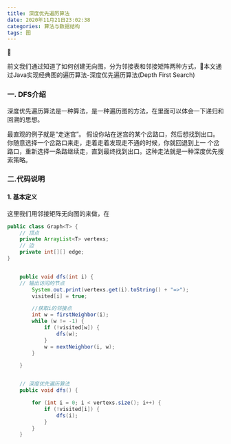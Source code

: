 ```yaml
---
title: 深度优先遍历算法
date: 2020年11月21日23:02:38
categories: 算法与数据结构
tags: 图
---
```



前文我们通过知道了如何创建无向图，分为邻接表和邻接矩阵两种方式，本文通过Java实现经典图的遍历算法-深度优先遍历算法(Depth First Search)

### 一. DFS介绍

深度优先遍历算法是一种算法，是一种遍历图的方法，在里面可以体会一下递归和回溯的思想。

最直观的例⼦就是“⾛迷宫”。 假设你站在迷宫的某个岔路⼝，然后想找到出⼝。你随意选择⼀个岔路⼝来⾛，⾛着⾛着发现⾛不通的时候，你就回退到上⼀ 个岔路⼝，重新选择⼀条路继续⾛，直到最终找到出⼝。这种⾛法就是⼀种深度优先搜索策略。

### 二.代码说明

#### 1. 基本定义

这里我们用邻接矩阵无向图的来做，在

```java
public class Graph<T> {
    // 顶点
    private ArrayList<T> vertexs;
    // 边
    private int[][] edge;
}
```

```java

    public void dfs(int i) {
	// 输出访问的节点
        System.out.print(vertexs.get(i).toString() + "=>");
        visited[i] = true;

        //获取i的邻接点
        int w = firstNeighbor(i);
        while (w != -1) {
            if (!visited[w]) {
                dfs(w);
            }
            w = nextNeighbor(i, w);
        }

    }


    // 深度优先遍历算法
    public void dfs() {

        for (int i = 0; i < vertexs.size(); i++) {
            if (!visited[i]) {
                dfs(i);
            }
        }
    }
```

